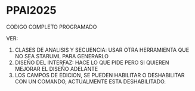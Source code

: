 # PPAI2025

CODIGO COMPLETO PROGRAMADO

VER:
1) CLASES DE ANALISIS Y SECUENCIA: USAR OTRA HERRAMIENTA QUE NO SEA STARUML PARA GENERARLO
2) DISEÑO DEL INTERFAZ: HACE LO QUE PIDE PERO SI QUIEREN MEJORAR EL DISEÑO ADELANTE
3) LOS CAMPOS DE EDICION, SE PUEDEN HABILITAR O DESHABILITAR CON UN COMANDO, ACTUALMENTE ESTA DESHABILITADO.
